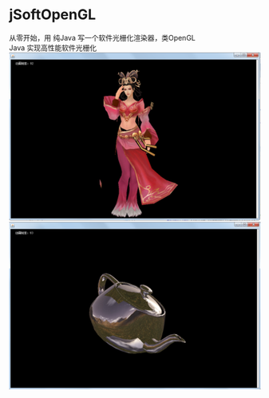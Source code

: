 # jSoftOpenGL
从零开始，用 纯Java 写一个软件光栅化渲染器，类OpenGL <br>
Java 实现高性能软件光栅化   <br>
![Image text](https://raw.githubusercontent.com/wang2403986/jSoftOpenGL/master/bin/Animation.png)<br>
![Image text](https://raw.githubusercontent.com/wang2403986/jSoftOpenGL/master/bin/CubeMap.png)<br>
